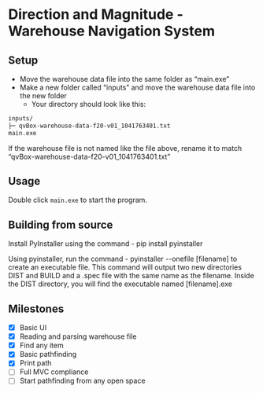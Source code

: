 # Direction and Magnitude - Warehouse Navigation System

## Setup
 - Move the warehouse data file into the same folder as “main.exe”
 - Make a new folder called “inputs” and move the warehouse data file into the new folder
    - Your directory should look like this:
```bash
inputs/
├─ qvBox-warehouse-data-f20-v01_1041763401.txt
main.exe
```
If the warehouse file is not named like the file above, rename it to match “qvBox-warehouse-data-f20-v01_1041763401.txt”

## Usage

Double click `main.exe` to start the program.

## Building from source

Install PyInstaller using the command - pip install pyinstaller

Using pyinstaller, run the command - pyinstaller --onefile [filename] to create an executable file. This command will output two new directories DIST and BUILD and a .spec file with the same name as the filename. Inside the DIST directory, you will find the executable named [filename].exe

## Milestones

- [x] Basic UI
- [x] Reading and parsing warehouse file
- [x] Find any item
- [x] Basic pathfinding 
- [x] Print path
- [ ] Full MVC compliance
- [ ] Start pathfinding from any open space
